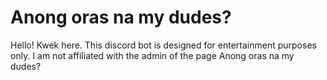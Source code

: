 # Anong oras na my dudes?

Hello! Kwek here.
This discord bot is designed for entertainment purposes only.
I am not affiliated with the admin of the page Anong oras na my dudes?
